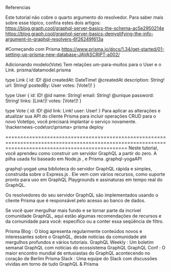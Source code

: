 Referencias

Este tutorial não cobre o quarto argumento do resolvedor. Para saber mais sobre esse tópico, confira estes dois artigos:
https://blog.graph.cool/graphql-server-basics-the-schema-ac5e2950214e
https://blog.graph.cool/graphql-server-basics-demystifying-the-info-argument-in-graphql-resolvers-6f26249f613a

#Começando com Prisma
https://www.prisma.io/docs/1.34/get-started/01-setting-up-prisma-new-database-JAVASCRIPT-a002/

Adicionando modelo(Vote)
Tem relações um-para-muitos para o User e o Link.
prisma/datamodel.prisma

type Link {
  id: ID! @id
  createdAt: DateTime! @createdAt
  description: String!
  url: String!
  postedBy: User
  votes: [Vote!]!
}

type User {
  id: ID! @id
  name: String!
  email: String! @unique
  password: String!
  links: [Link!]!
  votes: [Vote!]!
}

type Vote {
  id: ID! @id
  link: Link!
  user: User!
}
Para aplicar as alterações e atualizar sua API do cliente Prisma para incluir operações CRUD para o novo Votetipo, você precisará implantar o serviço novamente.
\hackernews-code\src\prisma>
prisma deploy

=====================================================================================================================================================
Neste tutorial, você aprendeu como construir um servidor GraphQL a partir do zero. A pilha usada foi baseado em Node.js , e Prisma .graphql-yogaAPI

graphql-yogaé uma biblioteca do servidor GraphQL rápida e simples, construída sobre o Express.js . Ele vem com vários recursos, como suporte pronto para uso em GraphQL Playgrounds e assinaturas em tempo real do GraphQL.

Os resolvedores do seu servidor GraphQL são implementados usando o cliente Prisma que é responsável pelo acesso ao banco de dados.

Se você quer mergulhar mais fundo e se tornar parte da incrível comunidade GraphQL, aqui estão algumas recomendações de recursos e da comunidade para você: específico ou a conter essa seqüência de filtro.

Prisma Blog : O blog apresenta regularmente conteúdos novos e interessantes sobre o GraphQL, desde notícias da comunidade até mergulhos profundos e vários tutoriais.
GraphQL Weekly : Um boletim semanal GraphQL com notícias do ecossistema GraphQL
GraphQL Conf : O maior encontro mundial de entusiastas do GraphQL acontecendo no coração de Berlim
Prisma Slack : Uma equipe do Slack com discussões vívidas em torno de tudo GraphQL & Prisma